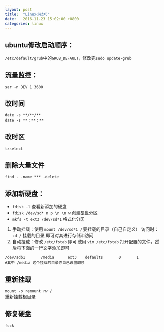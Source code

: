 ```yaml
---
layout: post
title:  "Linux小技巧"
date:   2016-11-23 15:02:00 +0800
categories: linux
---
```

## ubuntu修改启动顺序：
`/etc/default/grub`中的`GRUB_DEFAULT`，修改完`sudo update-grub`

## 流量监控：
`sar -n DEV 1 3600`

## 改时间

```
date -s **/**/**
date -s **：**：**
```

## 改时区
`tzselect`

## 删除大量文件
`find . -name *** -delete` 

## 添加新硬盘：
* `fdisk -l` 查看新添加的硬盘
* `fdisk /dev/sd* n p \n \n w` 创建硬盘分区
* `mkfs -t ext3 /dev/sd*1` 格式化分区
1. 手动挂载：使用 `mount /dev/sd*1 /` 要挂载的目录（自己自定义）
访问时：`cd /` 挂载的目录,即可对其进行存储和访问
2. 自动挂载：修改 `/etc/fstab` 即可
使用 `vim /etc/fstab` 打开配置的文件，然后将下面的一行文字添加即可

``` shell
/dev/sdb1       /media      ext3    defaults       0       1
#其中 /media 这个挂载的目录你自己设置即可
```
## 重新挂载
`mount -o remount rw /`  
重新挂载根目录

## 修复硬盘
`fsck`